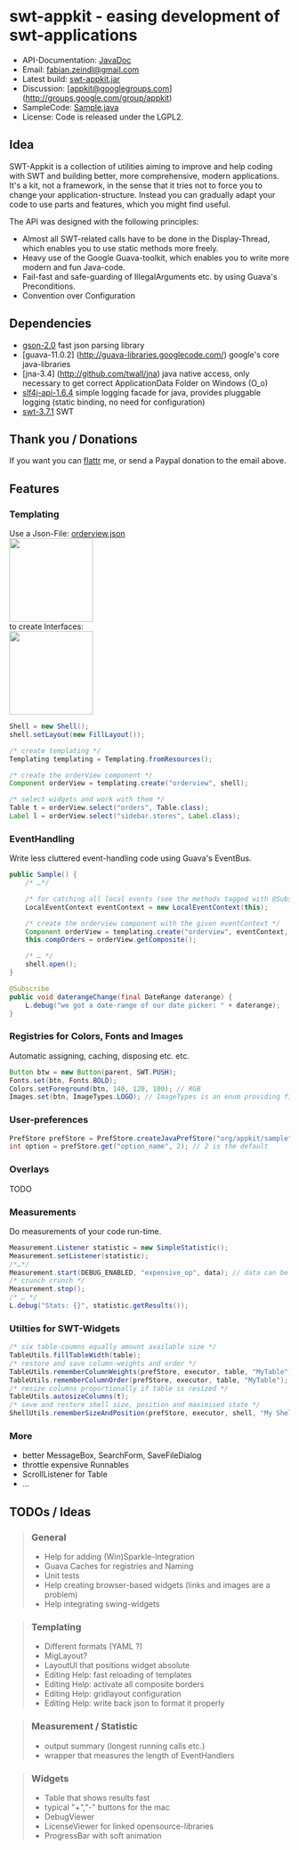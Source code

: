
swt-appkit - easing development of swt-applications
==========================================

* API-Documentation: [JavaDoc](http://fab1an.github.com/appkit/javadoc/)
* Email: fabian.zeindl@gmail.com
* Latest build: [swt-appkit.jar](http://fab1an.github.com/appkit/swt-appkit.jar)
* Discussion: [appkit@googlegroups.com] (http://groups.google.com/group/appkit)
* SampleCode: [Sample.java](http://github.com/fab1an/appkit/blob/master/src/org/appkit/sample/Sample.java)
* License: Code is released under the LGPL2.

Idea
-------

SWT-Appkit is a collection of utilities aiming to improve and help coding with SWT and
building better, more comprehensive, modern applications.
It's a kit, not a framework, in the sense that it tries not to force you to change your
application-structure. Instead you can gradually adapt your code to use parts and features,
which you might find useful.

The API was designed with the following principles:
* Almost all SWT-related calls have to be done in the Display-Thread, which enables you to use static methods more freely. 
* Heavy use of the Google Guava-toolkit, which enables you to write more modern and fun Java-code.
* Fail-fast and safe-guarding of IllegalArguments etc. by using Guava's Preconditions.
* Convention over Configuration

Dependencies
------------------------

* [gson-2.0](http://google-gson.googlecode.com) fast json parsing library
* [guava-11.0.2] (http://guava-libraries.googlecode.com/) google's core java-libraries
* [jna-3.4] (http://github.com/twall/jna) java native access, only necessary to get correct ApplicationData Folder on Windows (O_o)
* [slf4j-api-1.6.4](http://slf4j.org/) simple logging facade for java, provides pluggable logging (static binding, no need for configuration)
* [swt-3.7.1](http://www.eclipse.org/swt) SWT

Thank you / Donations
------------------------------------

If you want you can [flattr](http://flattr.com/profile/cel1ne) me, or send a Paypal donation to the email above.

Features
-------------------------------

### Templating ###

Use a Json-File: [orderview.json](http://fab1an.github.com/appkit/orderview.json)     
<img src="http://fab1an.github.com/appkit/orderview-json.png" height="150px"/>    
to create Interfaces:    
<img src="http://fab1an.github.com/appkit/Orderview-Sample.png" height="150px"/>    

```java
Shell = new Shell();
shell.setLayout(new FillLayout());

/* create templating */
Templating templating = Templating.fromResources();

/* create the orderView component */
Component orderView = templating.create("orderview", shell);

/* select widgets and work with them */
Table t = orderView.select("orders", Table.class);
Label l = orderView.select("sidebar.stores", Label.class);
```

### EventHandling
Write less cluttered event-handling code using Guava's EventBus.

```java
public Sample() {
	/* …*/

	/* for catching all local events (see the methods tagged with @Subscribe) */
	LocalEventContext eventContext = new LocalEventContext(this);

	/* create the orderview component with the given eventContext */
	Component orderView = templating.create("orderview", eventContext, shell);
	this.compOrders = orderView.getComposite();

	/* … */
	shell.open();
}

@Subscribe
public void daterangeChange(final DateRange daterange) {
	L.debug("we got a date-range of our date picker: " + daterange);
}

```

### Registries for Colors, Fonts and Images ###
Automatic assigning, caching, disposing etc. etc.

```java
Button btw = new Button(parent, SWT.PUSH);
Fonts.set(btn, Fonts.BOLD);
Colors.setForeground(btn, 140, 120, 100); // RGB
Images.set(btn, ImageTypes.LOGO); // ImageTypes is an enum providing filenames
```

### User-preferences ###

```java
PrefStore prefStore = PrefStore.createJavaPrefStore("org/appkit/sample");
int option = prefStore.get("option_name", 2); // 2 is the default
```


### Overlays ###

TODO

### Measurements ### 
Do measurements of your code run-time.
```java
Measurement.Listener statistic = new SimpleStatistic();
Measurement.setListener(statistic);
/*…*/
Measurement.start(DEBUG_ENABLED, "expensive_op", data); // data can be added options
/* crunch crunch */
Measurement.stop();
/* … */
L.debug("Stats: {}", statistic.getResults());
```

### Utilties for SWT-Widgets ###
```java
/* six table-coumns equally amount available size */
TableUtils.fillTableWidth(table);
/* restore and save column-weights and order */
TableUtils.rememberColumnWeights(prefStore, executor, table, "MyTable");
TableUtils.rememberColumnOrder(prefStore, executor, table, "MyTable");
/* resize columns proportionally if table is resized */
TableUtils.autosizeColumns(t);
/* save and restore shell size, position and maximised state */
ShellUtils.rememberSizeAndPosition(prefStore, executor, shell, "My Shell", defWidth, defHeight, defX, defY);
```

### More

* better MessageBox, SearchForm, SaveFileDialog
* throttle expensive Runnables
* ScrollListener for Table
* ...

TODOs / Ideas
------------------------

> ### General
> * Help for adding (Win)Sparkle-Integration
> * Guava Caches for registries and Naming
> * Unit tests
> * Help creating browser-based widgets (links and images are a problem)
> * Help integrating swing-widgets

> ### Templating
> * Different formats (YAML ?)
> * MigLayout?
> * LayoutUI that positions widget absolute
> * Editing Help: fast reloading of templates
> * Editing Help: activate all composite borders
> * Editing Help: gridlayout configuration
> * Editing Help: write back json to format it properly
	
> ### Measurement / Statistic 
> * output summary (longest running calls etc.)
> * wrapper that measures the length of EventHandlers

> ### Widgets
> * Table that shows results fast
> * typical "+","-" buttons for the mac
> * DebugViewer
> * LicenseViewer for linked opensource-libraries
> * ProgressBar with soft animation
